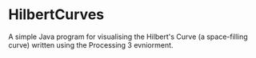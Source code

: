 # HilbertCurves

A simple Java program for visualising the Hilbert's Curve (a space-filling curve) written using the Processing 3 evniorment.
